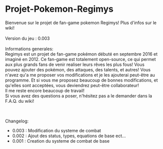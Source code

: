 # Projet-Pokemon-Regimys
Bienvenue sur le projet de fan-game pokemon Regimys! Plus d'infos sur le wiki!<br/>
<br/>Version du jeu : 0.003<br/><br/>
Informations generales:<br/>
Regimys est un projet de fan-game pokémon débuté en septembre 2016 et imaginé en 2012. 
Ce fan-game est totalement open-source, ce qui permet aux plus grands fans de venir realiser leurs rêves les plus fous! 
Vous pouvez ajouter des pokémon, des attaques, des talents, et autres! 
Vous n'avez qu'a me proposer vos modifications et je les ajouterai peut-être au programme. 
Et si vous me proposez beaucoup de bonnes modifications, et qu'elles sont acceptées, vous deviendrez peut-être collaborateur!<br/>
Il me reste encore beaucoup de travail!<br/>
Si vous avez des questions a poser, n'hésitez pas a le demander dans la F.A.Q. du wiki!<br/><br/><br/>

Changelog:
<ul>
<li>0.003 : Modification du systeme de combat</li>
<li>0.002 : Ajout des status, types, equations de base ect...</li>
<li>0.001 : Creation du systeme de combat de base</li>
</ul>
